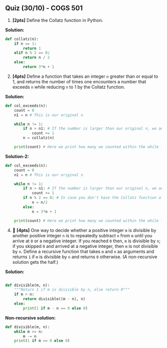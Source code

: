 Quiz (30/10) - COGS 501
------------------------------------
1. **[2pts]** Define the Collatz function in Python.

**Solution:**

```python
def collatz(n):
    if n == 1:
        return 1
    elif n % 2 == 0:
        return n / 2
    else:
        return 3*n + 1
```
   
2. **[4pts]** Define a function that takes an integer `n` greater than or equal to
   1, and returns the number of times one encounters a number that exceeds `n`
   while reducing `n` to 1 by the Collatz function.

**Solution:**
```python
def col_exceeds(n):
    count = 0
    n1 = n # This is our original n

    while n != 1:
        if n > n1: # If the number is larger than our original n, we add 1 to our count.
            count += 1
        n = collatz(n)

    print(count) # Here we print how many we counted within the while loop.
```

**Solution-2:**
```python
def col_exceeds(n):
    count = 0
    n1 = n # This is our original n

    while n != 1:
        if n > n1: # If the number is larger than our original n, we add 1 to our count.
            count += 1
        if n % 2 == 0: # In case you don't have the Collatz function already defined.
            n = n/2
        else:
            n = 3*n + 1

    print(count) # Here we print how many we counted within the while loop.
```
   
4. 🤑 **[4pts]** One way to decide whether a positive integer `m` is divisible by another
   positive integer `n` is to repeatedly subtract `n` from `m` until you arrive at `0` or
   a negative integer. If you reached `0` then, `m` is divisible by `n`; if you
   skipped `0` and arrived at a negative integer, then `m` is not divisible by
   `n`. Define a recursive function that takes `m` and `n` as arguments and
   returns `1` if `m` is divisible by `n` and returns `0` otherwise. (A
   non-recursive solution gets the half.)

**Solution:**
```python

def divisible(m, n):
    """Return 1 if m is divisible by n, else return 0"""
    if m > n:
        return divisible((m - n), n)
    else:
        print(1 if m - n == 0 else 0)
```

**Non-recursive solution:**
```python
def divisible(m, n):
    while m >= n:
        m -= n
    print(1 if m == 0 else 0)
```
